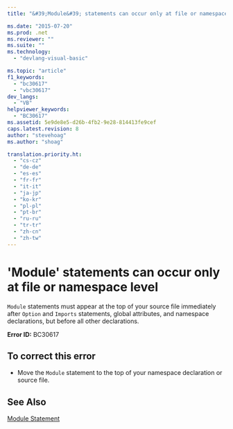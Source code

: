 ```yaml
---
title: "&#39;Module&#39; statements can occur only at file or namespace level | Microsoft Docs"

ms.date: "2015-07-20"
ms.prod: .net
ms.reviewer: ""
ms.suite: ""
ms.technology: 
  - "devlang-visual-basic"

ms.topic: "article"
f1_keywords: 
  - "bc30617"
  - "vbc30617"
dev_langs: 
  - "VB"
helpviewer_keywords: 
  - "BC30617"
ms.assetid: 5e9de8e5-d26b-4fb2-9e28-814413fe9cef
caps.latest.revision: 8
author: "stevehoag"
ms.author: "shoag"

translation.priority.ht: 
  - "cs-cz"
  - "de-de"
  - "es-es"
  - "fr-fr"
  - "it-it"
  - "ja-jp"
  - "ko-kr"
  - "pl-pl"
  - "pt-br"
  - "ru-ru"
  - "tr-tr"
  - "zh-cn"
  - "zh-tw"
---
```

# &#39;Module&#39; statements can occur only at file or namespace level
`Module` statements must appear at the top of your source file immediately after `Option` and `Imports` statements, global attributes, and namespace declarations, but before all other declarations.  
  
 **Error ID:** BC30617  
  
## To correct this error  
  
-   Move the `Module` statement to the top of your namespace declaration or source file.  
  
## See Also  
 [Module Statement](../../../visual-basic/language-reference/statements/module-statement.md)
